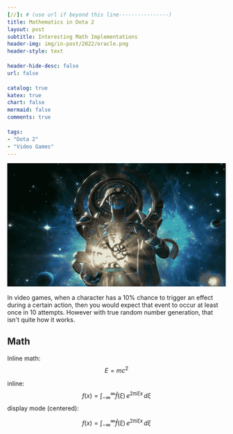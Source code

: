 ```yaml
---
[//]: # (use url if beyond this line----------------)
title: Mathematics in Dota 2
layout: post
subtitle: Interesting Math Implementations
header-img: img/in-post/2022/oracle.png
header-style: text

header-hide-desc: false
url: false

catalog: true
katex: true
chart: false
mermaid: false
comments: true

tags:
- "Dota 2"
- "Video Games"
---
```


![Oracle from Dota 2](/img/in-post/2022/oracle.png)

In video games, when a character has a 10% chance to trigger an effect during a certain action, then you would expect that
event to occur at least once in 10 attempts. However with true random number generation, that isn't quite how it works. <!--more-->

## Math

Inline math: $$ E = mc^2 $$

inline: $$f(x) = \int_{-\infty}^\infty \hat f(\xi)\,e^{2 \pi i \xi x} \,d\xi$$
display mode (centered):

$$f(x) = \int_{-\infty}^\infty \hat f(\xi)\,e^{2 \pi i \xi x} \,d\xi$$